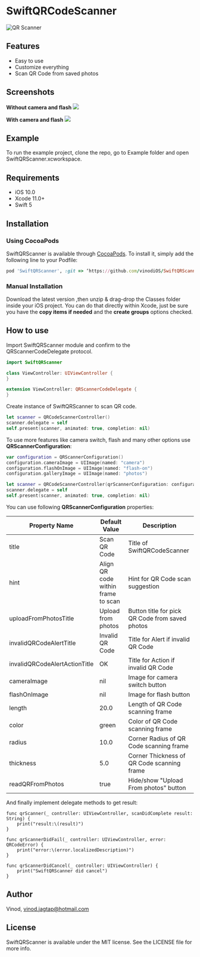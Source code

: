 # SwiftQRCodeScanner
![QR Scanner](https://user-images.githubusercontent.com/30258541/170007055-763fda9a-3edd-4d11-99c9-04f3d3067e8a.gif)

## Features
- Easy to use
- Customize everything
- Scan QR Code from saved photos

## Screenshots
**Without camera and flash** 
<img src="https://user-images.githubusercontent.com/30258541/169960154-a1c4770d-a3df-412c-9064-85abdcbe1ac8.jpeg"> 

**With camera and flash**
<img src="https://user-images.githubusercontent.com/30258541/169960286-143ba622-0ce2-4252-9d3c-be450641546c.jpeg"> 

## Example
To run the example project, clone the repo, go to Example folder and open SwiftQRScanner.xcworkspace.

## Requirements
- iOS 10.0
- Xcode 11.0+
- Swift 5

## Installation
### Using CocoaPods
SwiftQRScanner is available through [CocoaPods](http://cocoapods.org). To install
it, simply add the following line to your Podfile:

```ruby
pod 'SwiftQRScanner', :git => ‘https://github.com/vinodiOS/SwiftQRScanner’
```
### Manual Installation
Download the latest version ,then unzip & drag-drop the Classes  folder inside your iOS project. You can do that directly within Xcode,
just be sure you have the **copy items if needed** and the **create groups** options checked.

## How to use
Import SwiftQRScanner module and confirm to the QRScannerCodeDelegate protocol.

```Swift
import SwiftQRScanner

class ViewController: UIViewController {
}

extension ViewController: QRScannerCodeDelegate {
}
```

Create instance of SwiftQRScanner to scan QR code.
```Swift
let scanner = QRCodeScannerController()
scanner.delegate = self
self.present(scanner, animated: true, completion: nil)
```
To use more features like camera switch, flash and many other options use **QRScannerConfiguration**:
```Swift
var configuration = QRScannerConfiguration()
configuration.cameraImage = UIImage(named: "camera")
configuration.flashOnImage = UIImage(named: "flash-on")
configuration.galleryImage = UIImage(named: "photos")

let scanner = QRCodeScannerController(qrScannerConfiguration: configuration)
scanner.delegate = self
self.present(scanner, animated: true, completion: nil)
```
You can use following **QRScannerConfiguration** properties:

| Property Name | Default Value | Description |
| ------ | ------ |------ |
| title | Scan QR Code | Title of SwiftQRCodeScanner |
| hint | Align QR code within frame to scan | Hint for QR Code scan suggestion |
| uploadFromPhotosTitle | Upload from photos | Button title for pick QR Code from saved photos |
| invalidQRCodeAlertTitle | Invalid QR Code | Title for Alert if invalid QR Code |
| invalidQRCodeAlertActionTitle | OK | Title for Action if invalid QR Code |
| cameraImage | nil | Image for camera switch button |
| flashOnImage | nil | Image for flash button |
| length | 20.0 | Length of QR Code scanning frame |
| color | green | Color of QR Code scanning frame |
| radius | 10.0 | Corner Radius of QR Code scanning frame |
| thickness | 5.0 | Corner Thickness of QR Code scanning frame |
| readQRFromPhotos | true | Hide/show "Upload From photos" button|

And finally implement delegate methods to get result:
```
func qrScanner(_ controller: UIViewController, scanDidComplete result: String) {
    print("result:\(result)")
}

func qrScannerDidFail(_ controller: UIViewController, error: QRCodeError) {
    print("error:\(error.localizedDescription)")
}

func qrScannerDidCancel(_ controller: UIViewController) {
    print("SwiftQRScanner did cancel")
}
```

## Author

Vinod, vinod.jagtap@hotmail.com

## License

SwiftQRScanner is available under the MIT license. See the LICENSE file for more info.

